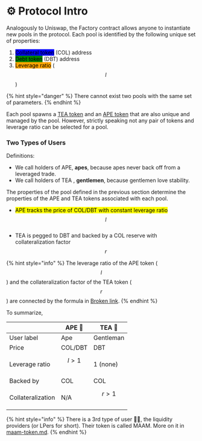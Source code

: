 # ⚙ Protocol Intro

Analogously to Uniswap, the Factory contract allows anyone to instantiate new pools in the protocol. Each pool is identified by the following unique set of properties:

1. <mark style="background-color:blue;">Collateral token</mark> (COL) address
2. <mark style="background-color:green;">Debt token</mark> (DBT) address
3. <mark style="background-color:orange;">Leverage ratio</mark> ($$l$$)

{% hint style="danger" %}
There cannot exist two pools with the same set of parameters.
{% endhint %}

Each pool spawns a [TEA token](../../introduction/trustless-stablecoins/tea-token-basics.md) and an [APE token](../../introduction/safer-leverage/ape-token-basics.md) that are also unique and managed by the pool. However, strictly speaking not any pair of tokens and leverage ratio can be selected for a pool.

### Two Types of Users

Definitions:

* We call holders of APE, **apes**, because apes never back off from a leveraged trade.
* We call holders of TEA , **gentlemen**, because gentlemen love stability.

The properties of the pool defined in the previous section determine the properties of the APE and TEA tokens associated with each pool.

* <mark style="background-color:yellow;">APE tracks the price of COL/DBT with constant leverage ratio</mark> $$l$$​
* TEA is pegged to DBT and backed by a COL reserve with collateralization factor $$r$$

{% hint style="info" %}
The leverage ratio of the APE token ($$l$$) and the collateralization factor of the TEA token ($$r$$) are connected by the formula in [Broken link](broken-reference "mention").
{% endhint %}

To summarize,

|                   | APE 🦍   | TEA 🍵    |
| ----------------- | -------- | --------- |
| User label        | Ape      | Gentleman |
| Price             | COL/DBT  | DBT       |
| Leverage ratio    | $$l>1$$​ | 1 (none)  |
| Backed by         | COL      | COL       |
| Collateralization | N/A      | $$r>1$$​  |

{% hint style="info" %}
There is a 3rd type of user 🤵‍♀️, the liquidity providers (or LPers for short). Their token is called MAAM. More on it in [maam-token.md](../leverage-rebalancing/maam-token.md "mention").
{% endhint %}
